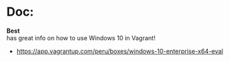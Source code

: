 # Doc:
**Best**  
has great info on how to use Windows 10 in Vagrant!
- https://app.vagrantup.com/peru/boxes/windows-10-enterprise-x64-eval
